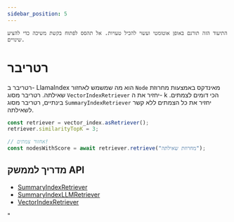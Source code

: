 ```yaml
---
sidebar_position: 5
---
```


`התיעוד הזה תורגם באופן אוטומטי ועשוי להכיל טעויות. אל תהסס לפתוח בקשת משיכה כדי להציע שינויים.`

# רטריבר

רטריבר ב- LlamaIndex הוא מה שמשמש לאחזור `Node` מאינדקס באמצעות מחרוזת שאילתה. רטריבר מסוג `VectorIndexRetriever` יחזיר את ה- k הכי דומים לצמתים. בינתיים, רטריבר מסוג `SummaryIndexRetriever` יחזיר את כל הצמתים ללא קשר לשאילתה.

```typescript
const retriever = vector_index.asRetriever();
retriever.similarityTopK = 3;

// אחזור צמתים!
const nodesWithScore = await retriever.retrieve("מחרוזת שאילתה");
```

## מדריך לממשק API

- [SummaryIndexRetriever](../../api/classes/SummaryIndexRetriever.md)
- [SummaryIndexLLMRetriever](../../api/classes/SummaryIndexLLMRetriever.md)
- [VectorIndexRetriever](../../api/classes/VectorIndexRetriever.md)

"
